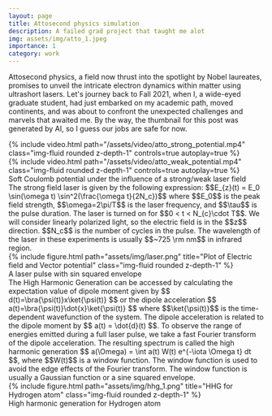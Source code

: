 ```yaml
---
layout: page
title: Attosecond physics simulation
description: A failed grad project that taught me alot
img: assets/img/atto_1.jpeg
importance: 1
category: work
---
```


Attosecond physics, a field now thrust into the spotlight by Nobel laureates, promises to unveil the intricate electron dynamics within matter using ultrashort lasers. Let's journey back to Fall 2021, when I, a wide-eyed graduate student, had just embarked on my academic path, moved continents, and was about to confront the unexpected challenges and marvels that awaited me. By the way, the thumbnail for this post was generated by AI, so I guess our
jobs are safe for now.

<div class="row">
    <div class="col-sm mt-3 mt-md-0">
        {% include video.html path="/assets/video/atto_strong_potential.mp4" class="img-fluid rounded z-depth-1" controls=true autoplay=true %}
    </div>
    <div class="col-sm mt-3 mt-md-0">
        {% include video.html path="/assets/video/atto_weak_potential.mp4" class="img-fluid rounded z-depth-1" controls=true autoplay=true %}
    </div>
</div>
<div class="caption">
    Soft Coulomb potential under the influence of a strong/weak laser field
</div>
The strong field laser is given by the following expression: $$E_{z}(t) = E_0 \sin(\omega t) \sin^2(\frac{\omega t}{2N_c})$$ where $$E_0$$ is the peak field strength, $$\omega=2\pi/T$$ is the laser frequency, and $$\tau$$ is the pulse duration. The laser is turned on for $$0 < t < N_{c}\cdot T$$. We will consider linearly polarized light, so the electric field is in the $$z$$ direction. $$N_c$$ is the number of cycles in the pulse. The wavelength of the laser in these experiments is usually $$~725 \rm nm$$ in infrared region.
<div class="row">
    <div class="col-sm mt-3 mt-md-0">
        {% include figure.html path="assets/img/laser.png" title="Plot of Electric field and Vector potential" class="img-fluid rounded z-depth-1" %}
    </div>
</div>
<div class="caption">
    A laser pulse with sin squared envelope
</div>
The High Harmonic Generation can be accessed by calculating the expectation value of dipole moment given by $$ d(t)=\bra{\psi(t)}x\ket{\psi(t)} $$ or the dipole acceleration
$$ a(t)=\bra{\psi(t)}\dot{x}\ket{\psi(t)} $$ where $$\ket{\psi(t)}$$ is the time-dependent wavefunction of the system. The dipole acceleration is related to the dipole moment by $$ a(t) = \dot{d}(t) $$. To observe the range of energies emitted during a full laser pulse, we take a fast Fourier transform of the dipole acceleration. The resulting spectrum is called the high harmonic generation $$ a(\Omega) = \int a(t) W(t) e^{-\iota \Omega t} dt $$, where $$W(t)$$ is a window function. The window function is used to avoid the edge effects of the Fourier transform. The window function is usually a Gaussian function or a sine squared envelope.
<div class="row">
    <div class="col-sm mt-3 mt-md-0">
        {% include figure.html path="assets/img/hhg_1.png" title="HHG for Hydrogen atom" class="img-fluid rounded z-depth-1" %}
    </div>
</div>
<div class="caption">
    High harmonic generation for Hydrogen atom
</div>
